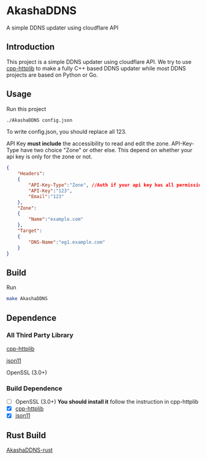 # AkashaDDNS
A simple DDNS updater using cloudflare API

## Introduction

This project is a simple DDNS updater using cloudflare API. We try to use [cpp-httplib](https://github.com/yhirose/cpp-httplib) to make a fully C++ based DDNS updater while most DDNS projects are based on Python or Go.

## Usage

Run this project

```bash
./AkashaDDNS config.json
```


To write config.json, you should replace all 123.

API Key **must include** the accessibility to read and edit the zone. API-Key-Type have two choice "Zone" or other else. This depend on whether your api key is only for the zone or not.

```json
{
    "Headers":
    {
        "API-Key-Type":"Zone", //Auth if your api key has all permission
        "API-Key":"123",
        "Email":"123"
    },
    "Zone":
    {
        "Name":"example.com"
    },
    "Target":
    {
        "DNS-Name":"eg1.example.com"
    }
}
```

## Build

Run

```bash
make AkashaDDNS
```

## Dependence

### All Third Party Library

[cpp-httplib](https://github.com/yhirose/cpp-httplib)

[json11](https://github.com/dropbox/json11)

OpenSSL (3.0+)

### Build Dependence

- [ ] OpenSSL (3.0+) **You should install it** follow the instruction in cpp-httplib
- [x] [cpp-httplib](https://github.com/yhirose/cpp-httplib)
- [x] [json11](https://github.com/dropbox/json11)

## Rust Build

[AkashaDDNS-rust](/rust/README.md)
